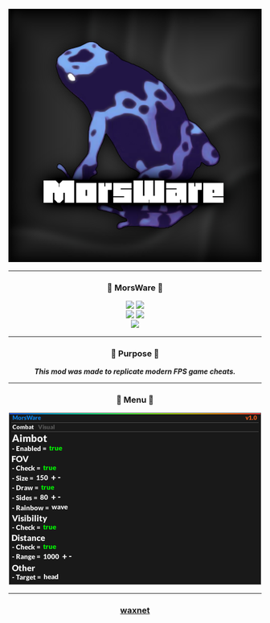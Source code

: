 <p align="center">
  <kbd>
    <img src="https://raw.githubusercontent.com/waxnet/MorsWare/main/.github/workflows/icon.png">
  </kbd>
</p>

-----

### <p align="center">🍄 MorsWare 🍄</p>
<p align="center">
  <img src="https://img.shields.io/github/last-commit/waxnet/MorsWare">
  <img src="https://img.shields.io/github/license/waxnet/MorsWare">
  <br>
  <img src="https://img.shields.io/github/stars/waxnet/MorsWare">
  <img src="https://img.shields.io/github/forks/waxnet/MorsWare">
  <br>
  <img src="https://img.shields.io/github/languages/top/waxnet/MorsWare">
</p>

-----

### <p align="center">🤔 Purpose 🤔</p>
<p align="center"><i><b>
This mod was made to replicate modern FPS game cheats.
</b></i></p>

-----

### <p align="center">📜 Menu 📜</p>
<p align="center">
  <img src="https://raw.githubusercontent.com/waxnet/MorsWare/main/assets/media/menu.png">
</p>

-----

### <p align="center"><a href="https://github.com/waxnet">waxnet</a></p>
